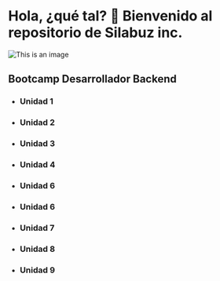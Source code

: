 # Hola, ¿qué tal? 👋 Bienvenido al repositorio de **Silabuz inc**.
<!-- ## Hi there 👋, welcome Silabuz repository -->
<!--<picture>
  <source media="(prefers-color-scheme: dark)" srcset="https://user-images.githubusercontent.com/25423296/163456776-7f95b81a-f1ed-45f7-b7ab-8fa810d529fa.png">
  <source media="(prefers-color-scheme: light)" srcset="https://user-images.githubusercontent.com/25423296/163456779-a8556205-d0a5-45e2-ac17-42d089e3c3f8.png">
  <img alt="Shows an illustrated sun in light mode and a moon with stars in dark mode." src="https://user-images.githubusercontent.com/25423296/163456779-a8556205-d0a5-45e2-ac17-42d089e3c3f8.png">
</picture>
-->
![This is an image](https://uploads-ssl.webflow.com/6320941e9612f79b0e2f61b1/6323907bc8e11a0e29d81559_logoprueba.svg)


## Bootcamp Desarrollador Backend

* ### Unidad 1
* ### Unidad 2
* ### Unidad 3
* ### Unidad 4
* ### Unidad 6
* ### Unidad 6
* ### Unidad 7
* ### Unidad 8
* ### Unidad 9


<!--

**Here are some ideas to get you started:**

🙋‍♀️ A short introduction - what is your organization all about?
🌈 Contribution guidelines - how can the community get involved?
👩‍💻 Useful resources - where can the community find your docs? Is there anything else the community should know?
🍿 Fun facts - what does your team eat for breakfast?
🧙 Remember, you can do mighty things with the power of [Markdown](https://docs.github.com/github/writing-on-github/getting-started-with-writing-and-formatting-on-github/basic-writing-and-formatting-syntax)
-->
